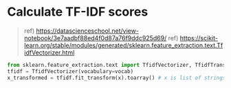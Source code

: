 # Calculate TF-IDF scores

> ref) https://datascienceschool.net/view-notebook/3e7aadbf88ed4f0d87a76f9ddc925d69/
> ref) https://scikit-learn.org/stable/modules/generated/sklearn.feature_extraction.text.TfidfVectorizer.html

~~~python
from sklearn.feature_extraction.text import TfidfVectorizer, TfidfTransformer
tfidf = TfidfVectorizer(vocabulary=vocab)
x_transformed = tfidf.fit_transform(x).toarray() # x is list of strings
~~~
